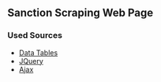 ## Sanction Scraping Web Page

### Used Sources
- [Data Tables](https://datatables.net/)
- [JQuery](https://jquery.com/)
- [Ajax](https://www.w3schools.com/xml/ajax_intro.asp) 